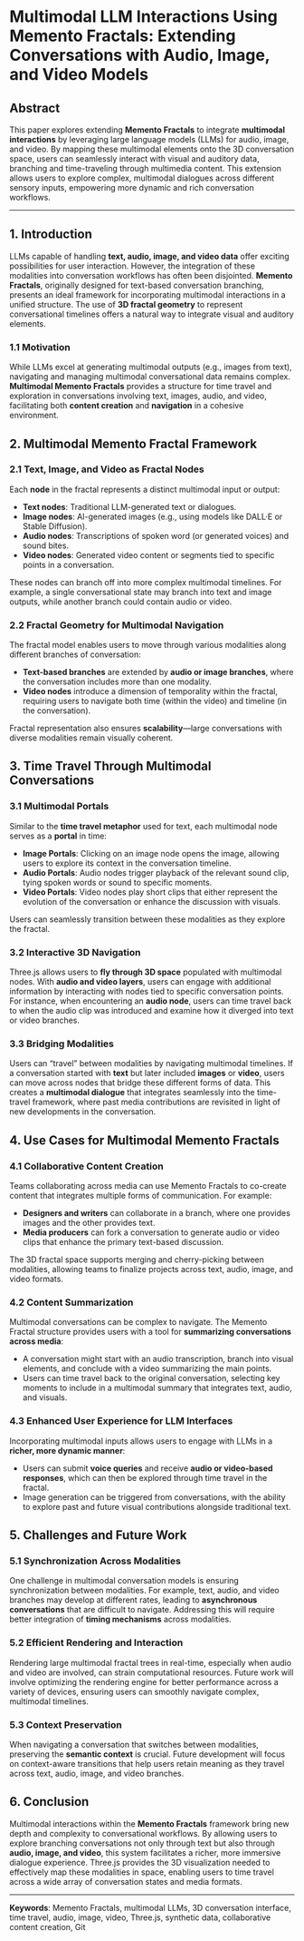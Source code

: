 # **Multimodal LLM Interactions Using Memento Fractals: Extending Conversations with Audio, Image, and Video Models**

## Abstract
This paper explores extending **Memento Fractals** to integrate **multimodal interactions** by leveraging large language models (LLMs) for audio, image, and video. By mapping these multimodal elements onto the 3D conversation space, users can seamlessly interact with visual and auditory data, branching and time-traveling through multimedia content. This extension allows users to explore complex, multimodal dialogues across different sensory inputs, empowering more dynamic and rich conversation workflows.

---

## 1. **Introduction**

LLMs capable of handling **text, audio, image, and video data** offer exciting possibilities for user interaction. However, the integration of these modalities into conversation workflows has often been disjointed. **Memento Fractals**, originally designed for text-based conversation branching, presents an ideal framework for incorporating multimodal interactions in a unified structure. The use of **3D fractal geometry** to represent conversational timelines offers a natural way to integrate visual and auditory elements.

### 1.1 **Motivation**
While LLMs excel at generating multimodal outputs (e.g., images from text), navigating and managing multimodal conversational data remains complex. **Multimodal Memento Fractals** provides a structure for time travel and exploration in conversations involving text, images, audio, and video, facilitating both **content creation** and **navigation** in a cohesive environment.

## 2. **Multimodal Memento Fractal Framework**

### 2.1 **Text, Image, and Video as Fractal Nodes**
Each **node** in the fractal represents a distinct multimodal input or output:
- **Text nodes**: Traditional LLM-generated text or dialogues.
- **Image nodes**: AI-generated images (e.g., using models like DALL·E or Stable Diffusion).
- **Audio nodes**: Transcriptions of spoken word (or generated voices) and sound bites.
- **Video nodes**: Generated video content or segments tied to specific points in a conversation.

These nodes can branch off into more complex multimodal timelines. For example, a single conversational state may branch into text and image outputs, while another branch could contain audio or video.

### 2.2 **Fractal Geometry for Multimodal Navigation**
The fractal model enables users to move through various modalities along different branches of conversation:
- **Text-based branches** are extended by **audio or image branches**, where the conversation includes more than one modality.
- **Video nodes** introduce a dimension of temporality within the fractal, requiring users to navigate both time (within the video) and timeline (in the conversation).

Fractal representation also ensures **scalability**—large conversations with diverse modalities remain visually coherent.

## 3. **Time Travel Through Multimodal Conversations**

### 3.1 **Multimodal Portals**
Similar to the **time travel metaphor** used for text, each multimodal node serves as a **portal** in time:
- **Image Portals**: Clicking on an image node opens the image, allowing users to explore its context in the conversation timeline.
- **Audio Portals**: Audio nodes trigger playback of the relevant sound clip, tying spoken words or sound to specific moments.
- **Video Portals**: Video nodes play short clips that either represent the evolution of the conversation or enhance the discussion with visuals.

Users can seamlessly transition between these modalities as they explore the fractal.

### 3.2 **Interactive 3D Navigation**
Three.js allows users to **fly through 3D space** populated with multimodal nodes. With **audio and video layers**, users can engage with additional information by interacting with nodes tied to specific conversation points. For instance, when encountering an **audio node**, users can time travel back to when the audio clip was introduced and examine how it diverged into text or video branches.

### 3.3 **Bridging Modalities**
Users can “travel” between modalities by navigating multimodal timelines. If a conversation started with **text** but later included **images** or **video**, users can move across nodes that bridge these different forms of data. This creates a **multimodal dialogue** that integrates seamlessly into the time-travel framework, where past media contributions are revisited in light of new developments in the conversation.

## 4. **Use Cases for Multimodal Memento Fractals**

### 4.1 **Collaborative Content Creation**
Teams collaborating across media can use Memento Fractals to co-create content that integrates multiple forms of communication. For example:
- **Designers and writers** can collaborate in a branch, where one provides images and the other provides text.
- **Media producers** can fork a conversation to generate audio or video clips that enhance the primary text-based discussion.

The 3D fractal space supports merging and cherry-picking between modalities, allowing teams to finalize projects across text, audio, image, and video formats.

### 4.2 **Content Summarization**
Multimodal conversations can be complex to navigate. The Memento Fractal structure provides users with a tool for **summarizing conversations across media**:
- A conversation might start with an audio transcription, branch into visual elements, and conclude with a video summarizing the main points.
- Users can time travel back to the original conversation, selecting key moments to include in a multimodal summary that integrates text, audio, and visuals.

### 4.3 **Enhanced User Experience for LLM Interfaces**
Incorporating multimodal inputs allows users to engage with LLMs in a **richer, more dynamic manner**:
- Users can submit **voice queries** and receive **audio or video-based responses**, which can then be explored through time travel in the fractal.
- Image generation can be triggered from conversations, with the ability to explore past and future visual contributions alongside traditional text.

## 5. **Challenges and Future Work**

### 5.1 **Synchronization Across Modalities**
One challenge in multimodal conversation models is ensuring synchronization between modalities. For example, text, audio, and video branches may develop at different rates, leading to **asynchronous conversations** that are difficult to navigate. Addressing this will require better integration of **timing mechanisms** across modalities.

### 5.2 **Efficient Rendering and Interaction**
Rendering large multimodal fractal trees in real-time, especially when audio and video are involved, can strain computational resources. Future work will involve optimizing the rendering engine for better performance across a variety of devices, ensuring users can smoothly navigate complex, multimodal timelines.

### 5.3 **Context Preservation**
When navigating a conversation that switches between modalities, preserving the **semantic context** is crucial. Future development will focus on context-aware transitions that help users retain meaning as they travel across text, audio, image, and video branches.

## 6. **Conclusion**

Multimodal interactions within the **Memento Fractals** framework bring new depth and complexity to conversational workflows. By allowing users to explore branching conversations not only through text but also through **audio, image, and video**, this system facilitates a richer, more immersive dialogue experience. Three.js provides the 3D visualization needed to effectively map these modalities in space, enabling users to time travel across a wide array of conversation states and media formats.

---

**Keywords**: Memento Fractals, multimodal LLMs, 3D conversation interface, time travel, audio, image, video, Three.js, synthetic data, collaborative content creation, Git
